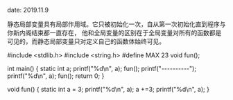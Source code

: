 date: 2019.11.9 

 静态局部变量具有局部作用域。它只被初始化一次，自从第一次初始化直到程序与你新内阁结束都一直存在，
  他和全局变量的区别在于全局变量对所有的函数都是可见的，而静态局部变量只对定义自己的函数体始终可见。
  
  #include <stdlib.h>
#include <string.h>
#define MAX 23
void fun();

int main() {
   static int a;
   printf("%d\n", a);
   fun();
   printf("----------");
   printf("%d\n", a);
fun();
return 0;
}

void fun() {
    static int a = 3;
    printf("%d\n", a);
    a +=3;
    printf("%d\n", a);
}

